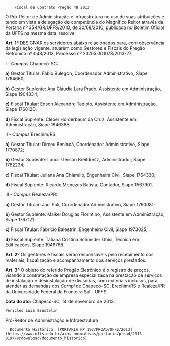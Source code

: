         Fiscal de Contrato Pregão 48 2013  

O Pró-Reitor de Administração e Infraestrutura no uso de suas atribuições e tendo em vista a delegação de competência do Magnífico Reitor através da Portaria nº 354/GR/UFFS/2010, de 30/08/2010, publicada no Boletim Oficial da UFFS na mesma data, resolve:

 **Art. 1º** DESIGNAR os servidores abaixo relacionados para, com observância da legislação vigente, atuarem como Gestores e Fiscais do Pregão Eletrônico nº 048/2013, Processo nº 23205.001078/2013-27:

 I - *Campus* Chapecó-SC:

 **a)** Gestor Titular: Fábio Bulegon, Coordenador Administrativo, Siape 1764660;

 **b)** Gestor Suplente: Ana Cláudia Lara Prado, Assistente em Administração, Siape 1904334;

 **c)** Fiscal Titular: Edson Alexandre Tadioto, Assistente em Administração, Siape 1768120;

 **d)** Fiscal Suplente: Cleber Holderbaum da Cruz, Assistente em Administração, Siape 1946388.

 II - *Campus* Erechim/RS:

 **a)** Gestor Titular: Dirceu Benincá, Coordenador Administrativo, Siape 1770872;

 **b)** Gestor Suplente: Laucir Gerson Breitdreitz, Administrador, Siape 1762234;

 **c)** Fiscal Titular: Juliana Ana Chiarello, Engenheira Civil, Siape 1764330;

 **d)** Fiscal Suplente: Ricardo Menezes Batista, Contador, Siape 1567901.

 III - *Campus* Realeza/PR:

 **a)** Gestor Titular: Jaci Poli, Coordenador Administrativo, Siape 1790081;

 **b)** Gestor Suplente: Maikel Douglas Florintino, Assistente em Administração, Siape 1767121;

 **c)** Fiscal Titular: Fabrício Balestrin, Engenheiro Civil, Siape 1973025;

 **d)** Fiscal Suplente: Tatiana Cristina Schneider Ghisi, Técnica em Edificações, Siape 1946768.

 **Art. 2º** Os gestores e fiscais serão responsáveis pelo recebimento dos materiais, fiscalização e acompanhamento dos serviços prestados.

 **Art. 3º** O objeto do referido Pregão Eletrônico é o registro de preços, visando à contratação de empresa especializada na prestação de serviços de instalação e desinstalação de divisórias, com materiais inclusos, para atender as demandas dos *Campi* de Chapecó-SC, Erechim/RS e Realeza/PR da Universidade Federal da Fronteira Sul - UFFS.

  

   **Data do ato:** Chapecó-SC, 14 de novembro de 2013.   
 

    Péricles Luiz Brustolin   
 Pró-Reitor de Administração e Infraestrutura 

      Documento Histórico  [PORTARIA Nº 197/PROAD/UFFS/2013](https://www.uffs.edu.br/atos-normativos/portaria/proad/2013-0197/@@download/documento_historico)     
      